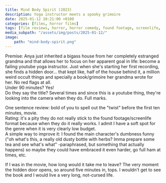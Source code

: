 ```yaml
---
title: Mind Body Spirit (2023)
description: Yoga instructor meets a spooky grimoire
date: 2025-01-12 10:21:00 +0100
categories: [films, horror films]
tags: [film reviews, horror, horror comedy, found footage, screenlife, hidden ghosts, haunted-housesploitation, influencers!, they say the title]
media_subpath: "/assets/img/posts/2025-01-12/"
image:
    path: "mind-body-spirit.png"
---
```

<span class="reviewsection">Premise:</span> Anya just inherited a bigass house from her completely estranged grandma and that allows her to focus on her apparent goal in life: become a failing youtube yoga instructor. Just when she's starting her first recording, she finds a hidden door... that kept like, half of the house behind it, a million weird occult things and specially a book/grimoire her grandma wrote for her. No red flags at all.<br/>
<span class="reviewsection">Under 90 minutes?</span> Yes!<br/>
<span class="reviewsection">Do they say the title?</span> Several times and since this is a youtube thing, they're looking into the camera when they do. Full marks.

<span class="reviewsection">One sentence review:</span> bold of you to spell out the "twist" before the first ten minutes, movie.<br/>
<span class="reviewsection">Rating:</span> it's a pity they do not really stick to the found footage/screenlife format because when they do it really works. I admit I have a soft spot for the genre when it is very clearly low budget.<br/>
<span class="reviewsection">A simple way to improve it:</span> I found the main character's dumbness funny ("oh what's this, a really old dusty bottle with herbs? Imma prepare some tea and see what's what" -paraphrased, but something that actually happens) so maybe they could have embraced it even harder, go full ham at times, etc.

<span class="reviewsection">If I was in the movie, how long would it take me to leave?</span> The very moment the hidden door opens, so around five minutes in, tops. I wouldn't get to see the book and I would live a very long, not-cursed life.